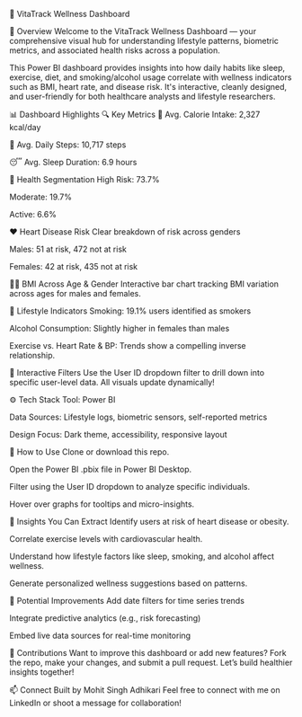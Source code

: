 🧠 VitaTrack Wellness Dashboard

🌟 Overview
Welcome to the VitaTrack Wellness Dashboard — your comprehensive visual hub for understanding lifestyle patterns, biometric metrics, and associated health risks across a population.

This Power BI dashboard provides insights into how daily habits like sleep, exercise, diet, and smoking/alcohol usage correlate with wellness indicators such as BMI, heart rate, and disease risk. It's interactive, cleanly designed, and user-friendly for both healthcare analysts and lifestyle researchers.

📊 Dashboard Highlights
🔍 Key Metrics
🧮 Avg. Calorie Intake: 2,327 kcal/day

🚶 Avg. Daily Steps: 10,717 steps

😴 Avg. Sleep Duration: 6.9 hours

👥 Health Segmentation
High Risk: 73.7%

Moderate: 19.7%

Active: 6.6%

❤️ Heart Disease Risk
Clear breakdown of risk across genders

Males: 51 at risk, 472 not at risk

Females: 42 at risk, 435 not at risk

🧍‍♂️ BMI Across Age & Gender
Interactive bar chart tracking BMI variation across ages for males and females.

🧬 Lifestyle Indicators
Smoking: 19.1% users identified as smokers

Alcohol Consumption: Slightly higher in females than males

Exercise vs. Heart Rate & BP: Trends show a compelling inverse relationship.

🧩 Interactive Filters
Use the User ID dropdown filter to drill down into specific user-level data.
All visuals update dynamically!

⚙️ Tech Stack
Tool: Power BI

Data Sources: Lifestyle logs, biometric sensors, self-reported metrics

Design Focus: Dark theme, accessibility, responsive layout

🚀 How to Use
Clone or download this repo.

Open the Power BI .pbix file in Power BI Desktop.

Filter using the User ID dropdown to analyze specific individuals.

Hover over graphs for tooltips and micro-insights.

🎯 Insights You Can Extract
Identify users at risk of heart disease or obesity.

Correlate exercise levels with cardiovascular health.

Understand how lifestyle factors like sleep, smoking, and alcohol affect wellness.

Generate personalized wellness suggestions based on patterns.

📌 Potential Improvements
Add date filters for time series trends

Integrate predictive analytics (e.g., risk forecasting)

Embed live data sources for real-time monitoring

🙌 Contributions
Want to improve this dashboard or add new features? Fork the repo, make your changes, and submit a pull request. Let’s build healthier insights together!

📫 Connect
Built by Mohit Singh Adhikari
Feel free to connect with me on LinkedIn or shoot a message for collaboration!
